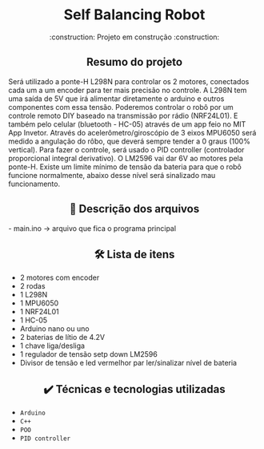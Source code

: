 <h1 align="center"> Self Balancing Robot </h1>
<p  align="center"> 
    :construction:  Projeto em construção  :construction:
</p>

<h2 align="center">  Resumo do projeto </h2>
<p>
    Será utilizado a ponte-H L298N para controlar os 2 motores, conectados cada um a um encoder para ter mais precisão no controle.
    A L298N tem uma saída de 5V que irá alimentar diretamente o arduino e outros componentes com essa tensão.
    Poderemos controlar o robô por um controle remoto DIY baseado na transmissão por rádio (NRF24L01).
    E também pelo celular (bluetooth - HC-05) através de um app feio no MIT App Invetor.
    Através do acelerômetro/giroscópio de 3 eixos MPU6050 será medido a angulação do rôbo, que deverá sempre tender a 0 graus (100% vertical).
    Para fazer o controle, será usado o PID controller (controlador proporcional integral derivativo).
    O LM2596 vai dar 6V ao motores pela ponte-H.
    Existe um limite mínimo de tensão da bateria para que o robô funcione normalmente, abaixo desse nível será sinalizado mau funcionamento.
</p>

<h2 align="center">  📁 Descrição dos arquivos </h2>
- main.ino -> arquivo que fica o programa principal

<h2 align="center">  🛠️ Lista de itens </h2>

- 2 motores com encoder
- 2 rodas
- 1 L298N
- 1 MPU6050
- 1 NRF24L01
- 1 HC-05
- Arduino nano ou uno
- 2 baterias de lítio de 4.2V
- 1 chave liga/desliga
- 1 regulador de tensão setp down LM2596
- Divisor de tensão e led vermelhor par ler/sinalizar nível de bateria

<h2 align="center">  ✔️ Técnicas e tecnologias utilizadas </h2>

- ``Arduino``
- ``C++``
- ``POO``
- ``PID controller``
